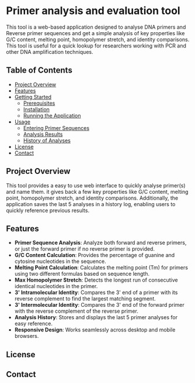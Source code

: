 # Primer analysis and evaluation tool 

This tool is a web-based application designed to analyse DNA primers and Reverse primer sequences and get a simple analysis of key properties like G/C content, melting point, homopolymer stretch, and identity comparisons. This tool is useful for a quick lookup for researchers working with PCR and other DNA amplification techniques.

## Table of Contents
- [Project Overview](#project-overview)
- [Features](#features)
- [Getting Started](#getting-started)
    - [Prerequisites](#prerequisites)
    - [Installation](#installation)
    - [Running the Application](#running-the-application)
- [Usage](#usage)
    - [Entering Primer Sequences](#entering-primer-sequences)
    - [Analysis Results](#analysis-results)
    - [History of Analyses](#history-of-analyses)
- [License](#license)
- [Contact](#contact)

## Project Overview

This tool provides a easy to use web interface to quickly analyse primer(s) and name them. it gives back a few key properties like G/C content, melting point, homopolymer stretch, and identity comparisons.
Additionally, the application saves the last 5 analyses in a history log, enabling users to quickly reference previous results.

## Features 

- **Primer Sequence Analysis**: Analyze both forward and reverse primers, or just the forward primer if no reverse primer is provided.
- **G/C Content Calculation**: Provides the percentage of guanine and cytosine nucleotides in the sequence.
- **Melting Point Calculation**: Calculates the melting point (Tm) for primers using two different formulas based on sequence length.
- **Max Homopolymer Stretch**: Detects the longest run of consecutive identical nucleotides in the primer.
- **3' Intramolecular Identity**: Compares the 3' end of a primer with its reverse complement to find the largest matching segment.
- **3' Intermolecular Identity**: Compares the 3' end of the forward primer with the reverse complement of the reverse primer.
- **Analysis History**: Stores and displays the last 5 primer analyses for easy reference.
- **Responsive Design**: Works seamlessly across desktop and mobile browsers.

##  License

## Contact